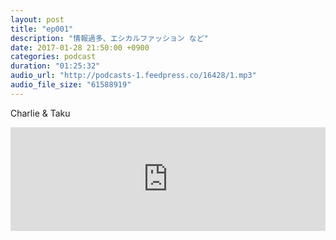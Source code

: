 ```yaml
---
layout: post
title: "ep001"
description: "情報過多、エシカルファッション など"
date: 2017-01-28 21:50:00 +0900
categories: podcast
duration: "01:25:32"
audio_url: "http://podcasts-1.feedpress.co/16428/1.mp3"
audio_file_size: "61588919"
---
```

Charlie & Taku

<iframe width="100%" height="166" scrolling="no" frameborder="no" src="https://w.soundcloud.com/player/?url=https%3A//api.soundcloud.com/tracks/304948113&amp;color=ff5500&amp;auto_play=false&amp;hide_related=false&amp;show_comments=true&amp;show_user=true&amp;show_reposts=false"></iframe>
